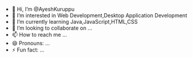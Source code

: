 - 👋 Hi, I’m @AyeshKuruppu
- 👀 I’m interested in Web Development,Desktop Application Development
- 🌱 I’m currently learning Java,JavaScript,HTML,CSS
- 💞️ I’m looking to collaborate on ...
- 📫 How to reach me ...
- 😄 Pronouns: ...
- ⚡ Fun fact: ...

<!---
AyeshKuruppu/AyeshKuruppu is a ✨ special ✨ repository because its `README.md` (this file) appears on your GitHub profile.
You can click the Preview link to take a look at your changes.
--->
